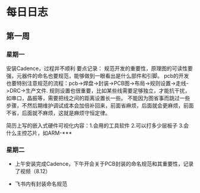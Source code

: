 # 每日日志
## 第一周
### 星期一
安装Cadence，过程并不顺利
 要点记录：
规范开发的重要性，原理图的可读性要强，元器件的命名也要规范，能够做到一眼看出是什么部件和引脚。
pcb的开发也要特别注意规范的流程：pcb->焊盘->封装->PCB图->布局->规则设置->走线->DRC->生产文件.
规则设置也很重要，比如某些线需要足够独立，才能抗干扰，如串口，晶振等，需要把线之间的距离设置长一些。
不能因为图省事而跳过一些步骤，不然后期维护调试成本会加倍补回来，前面省麻烦，后面就会更麻烦，前面不省，后面就不麻烦，这就是麻烦守恒定律。

简历上写的嵌入式硬件可视化内容：1.会用的工具软件 2.可以打多少层板子 3.会什么主控芯片，如ARM-***
### 星期二
* 上午安装完成Cadence，下午开会关于PCB封装的命名规范和其重要性，记录了视频（8.12）
- 飞书内有封装命名规范
